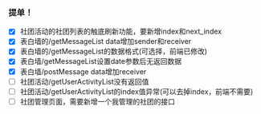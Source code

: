### 提单！
* [x] 社团活动的社团列表的触底刷新功能，要新增index和next_index
* [x] 表白墙的/getMessageList data增加sender和receiver
* [x] 表白墙的/getMessageList的数据格式(可选择，前端已修改)
* [x] 表白墙/getMessageList设置date参数后无返回数据
* [x] 表白墙/postMessage data增加receiver
* [ ] 社团活动/getUserActivityList没有返回值
* [ ] 社团活动/getUserActivityList的index值异常(可以去掉index，前端不需要)
* [ ] 社团管理页面，需要新增一个我管理的社团的接口
